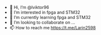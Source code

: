 - 👋 Hi, I’m @lviktor96
- 👀 I’m interested in fpga and STM32
- 🌱 I’m currently learning fpga and STM32
- 💞️ I’m looking to collaborate on ...
- 📫 How to reach me https://t.me/Larin2598


